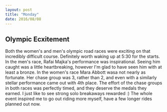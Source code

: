 ```yaml
---
layout: post
title: "Monday"
date: 2016/08/08
---
```

Olympic Ecxitement
---
Both the women's and men's olympic road races were exciting on that incredibly difficult course. Definitely worth waking up at 5:30 for the starts. In the men's race, Rafai Majka's performance was inspirational. Seeing him caught was a little heartbreaking, however I'm glad to have seen him with at least a bronze. In the women's race Mara Abbott wasa not nearly as fortunate. Her chase group was 3, rather than 2, and even with a similarly stellar performance came out with 4th place. The effort of the chase groups in both races was perfectly timed, and they deserve the medals they earned. I just like to see strong solo breakaways rewarded :) The whole event inspired me to go out riding more myself, have a few longer rides planned out now.
